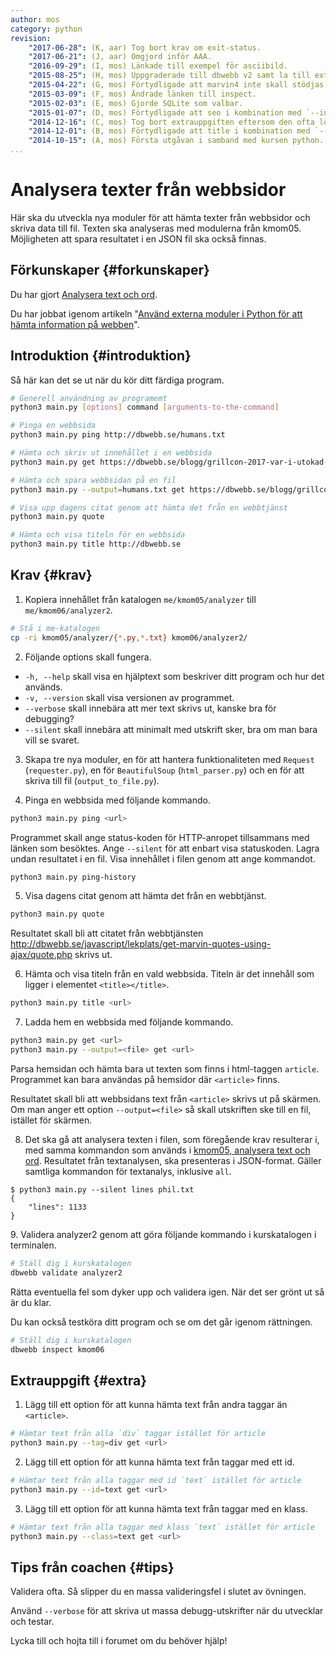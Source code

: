 ```yaml
---
author: mos
category: python
revision:
    "2017-06-28": (K, aar) Tog bort krav om exit-status.
    "2017-06-21": (J, aar) Omgjord inför AAA.
    "2016-09-29": (I, mos) Länkade till exempel för asciibild.
    "2015-08-25": (H, mos) Uppgraderade till dbwebb v2 samt la till extrauppgift om ascii-bild.
    "2015-04-22": (G, mos) Förtydligade att marvin4 inte skall stödjas.
    "2015-03-09": (F, mos) Ändrade länken till inspect.
    "2015-02-03": (E, mos) Gjorde SQLite som valbar.
    "2015-01-07": (D, mos) Förtydligade att seo i kombination med `--input` inte behöver url.
    "2014-12-16": (C, mos) Tog bort extrauppgiften eftersom den ofta löstes med extern modul som gjorde uppgiften svår att rättad.
    "2014-12-01": (B, mos) Förtydligade att title i kombination med `--input` inte behöver url.
    "2014-10-15": (A, mos) Första utgåvan i samband med kursen python.
...
```

Analysera texter från webbsidor
==================================

Här ska du utveckla nya moduler för att hämta texter från webbsidor och skriva data till fil. Texten ska analyseras med modulerna från kmom05. Möjligheten att spara resultatet i en JSON fil ska också finnas.

<!--more-->


Förkunskaper {#forkunskaper}
-----------------------

Du har gjort [Analysera text och ord](uppgift/analysera-text-och-ord).

Du har jobbat igenom artikeln "[Använd externa moduler i Python för att hämta information på webben](kunskap/anvand-externa-moduler-i-python-for-att-hamta-information-pa-webben)".



Introduktion {#introduktion}
-----------------------

Så här kan det se ut när du kör ditt färdiga program.

```bash
# Generell användning av programemt
python3 main.py [options] command [arguments-to-the-command]

# Pinga en webbsida
python3 main.py ping http://dbwebb.se/humans.txt

# Hämta och skriv ut innehållet i en webbsida
python3 main.py get https://dbwebb.se/blogg/grillcon-2017-var-i-utokad-version

# Hämta och spara webbsidan på en fil
python3 main.py --output=humans.txt get https://dbwebb.se/blogg/grillcon-2017-var-i-utokad-version

# Visa upp dagens citat genom att hämta det från en webbtjänst
python3 main.py quote

# Hämta och visa titeln för en webbsida
python3 main.py title http://dbwebb.se
```



Krav {#krav}
-----------------------


1. Kopiera innehållet från katalogen `me/kmom05/analyzer` till `me/kmom06/analyzer2`.

```bash
# Stå i me-katalogen
cp -ri kmom05/analyzer/{*.py,*.txt} kmom06/analyzer2/
```

2. Följande options skall fungera.

* `-h, --help` skall visa en hjälptext som beskriver ditt program och hur det används.
* `-v, --version` skall visa versionen av programmet.
* `--verbose` skall innebära att mer text skrivs ut, kanske bra för debugging?
* `--silent` skall innebära att minimalt med utskrift sker, bra om man bara vill se svaret.



<!--
3. Om programmet exekverar på ett lyckat sätt så skall du använda exit-status 0. Blir det fel i parsningen av av options/argument så skall du använda exit-status 1. Blir det fel i exekveringen av ett kommando, till exempel att webbsidan inte svarar, då skall du ge exit-status 2.

Du kan dubbelkolla din exit-status genom att skriva:

```bash
python3 main.py --help; echo $?   # Borde ge 0
python3 main.py --moped; echo $?  # Borde ge 1
```
-->


3. Skapa tre nya moduler, en för att hantera funktionaliteten med `Request` (`requester.py`), en för `BeautifulSoup` (`html_parser.py`) och en för att skriva till fil (`output_to_file.py`).



4. Pinga en webbsida med följande kommando.

```bash
python3 main.py ping <url>
```

Programmet skall ange status-koden för HTTP-anropet tillsammans med länken som besöktes. Ange `--silent` för att enbart visa statuskoden. Lagra undan resultatet i en fil. Visa innehållet i filen genom att ange kommandot.

```bash
python3 main.py ping-history
```



5. Visa dagens citat genom att hämta det från en webbtjänst.

```bash
python3 main.py quote
```

Resultatet skall bli att citatet från webbtjänsten http://dbwebb.se/javascript/lekplats/get-marvin-quotes-using-ajax/quote.php skrivs ut.



6. Hämta och visa titeln från en vald webbsida. Titeln är det innehåll som ligger i elementet `<title></title>`.

```bash
python3 main.py title <url>
```



7. Ladda hem en webbsida med följande kommando.

```bash
python3 main.py get <url>
python3 main.py --output=<file> get <url>
```

Parsa hemsidan och hämta bara ut texten som finns i html-taggen `article`. Programmet kan bara användas på hemsidor där `<article>` finns.

Resultatet skall bli att webbsidans text från `<article>` skrivs ut på skärmen. Om man anger ett option `--output=<file>` så skall utskriften ske till en fil, istället för skärmen.



8. Det ska gå att analysera texten i filen, som föregående krav resulterar i, med samma kommandon som används i [kmom05, analysera text och ord](uppgift/analysera-text-och-ord). Resultatet från textanalysen, ska presenteras i JSON-format. Gäller samtliga kommandon för textanalys, inklusive `all`.

```text
$ python3 main.py --silent lines phil.txt
{
    "lines": 1133
}
```


9\. Validera analyzer2 genom att göra följande kommando i kurskatalogen i terminalen.

```bash
# Ställ dig i kurskatalogen
dbwebb validate analyzer2
```

Rätta eventuella fel som dyker upp och validera igen. När det ser grönt ut så är du klar. 

Du kan också testköra ditt program och se om det går igenom rättningen.

```bash
# Ställ dig i kurskatalogen
dbwebb inspect kmom06
```



Extrauppgift {#extra}
-----------------------

<!--
1\. I uppgift 5 så kan du använda databasen SQLite, istället för att lagra på fil.

2\. Hämta hem en bild från webben och skriv ut den som en ASCII-bild enligt följande. Använd biblioteket [Pillow](http://pillow.readthedocs.org/) för att lösa bildhanteringen. Du kan se hur man kan göra i exemplet [`example/image`](https://github.com/dbwebb-se/python/tree/master/example/image).

```bash
python3 main.py ascii <url-to-image> 
```
-->

1. Lägg till ett option för att kunna hämta text från andra taggar än `<article>`.
```bash
# Hämtar text från alla `div` taggar istället för article
python3 main.py --tag=div get <url>
```


2. Lägg till ett option för att kunna hämta text från taggar med ett id.
```bash
# Hämtar text från alla taggar med id `text` istället för article
python3 main.py --id=text get <url>
```


3. Lägg till ett option för att kunna hämta text från taggar med en klass.
```bash
# Hämtar text från alla taggar med klass `text` istället för article
python3 main.py --class=text get <url>
```

Tips från coachen {#tips}
-----------------------

Validera ofta. Så slipper du en massa valideringsfel i slutet av övningen.

Använd `--verbose` för att skriva ut massa debugg-utskrifter när du utvecklar och testar.

Lycka till och hojta till i forumet om du behöver hjälp!

